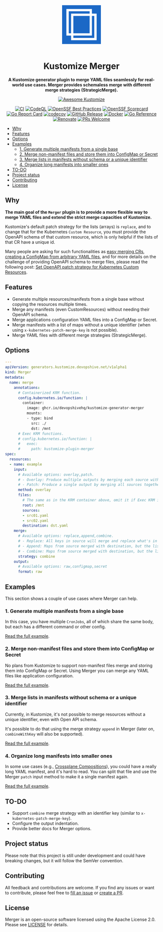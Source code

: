 <div align="center">

<p align="center">
  <a href="https://github.com/DevOpsHiveHQ/kustomize-plugin-merger" style="display: block; padding: 1em 0;">
    <img width="128px" alt="Kustomize Merger Logo" border="0" src="img/kustomize-merger-logo.svg"/>
  </a>
</p>

<h1>Kustomize Merger</h1>
<p><b>

A Kustomize generator plugin to merge YAML files seamlessly for real-world use cases. Merger provides schemaless merge with different merge strategies (StrategicMerge).

</b></p>

[![Awesome Kustomize](https://devopshive.net/badges/awesome-kustomize.svg)](https://github.com/DevOpsHiveHQ/awesome-kustomize)

[![CI](https://img.shields.io/github/actions/workflow/status/aabouzaid/kustomize-plugin-merger/.github%2Fworkflows%2Fgo-ci.yml?logo=github&label=CI&color=31c653)](https://github.com/DevOpsHiveHQ/kustomize-plugin-merger/actions/workflows/go-ci.yml?query=branch%3Amain)
[![CodeQL](https://img.shields.io/github/actions/workflow/status/aabouzaid/kustomize-plugin-merger/.github%2Fworkflows%2Fgo-ci.yml?logo=github&label=CodeQL&color=31c653)](https://github.com/DevOpsHiveHQ/kustomize-plugin-merger/actions/workflows/sec-codeql.yml?query=branch%3Amain)
[![OpenSSF Best Practices](https://www.bestpractices.dev/projects/7815/badge)](https://www.bestpractices.dev/projects/7815)
[![OpenSSF Scorecard](https://api.securityscorecards.dev/projects/github.com/DevOpsHiveHQ/kustomize-plugin-merger/badge)](https://securityscorecards.dev/viewer/?uri=github.com/DevOpsHiveHQ/kustomize-plugin-merger)
[![Go Report Card](https://goreportcard.com/badge/github.com/DevOpsHiveHQ/kustomize-plugin-merger)](https://goreportcard.com/report/github.com/DevOpsHiveHQ/kustomize-plugin-merger)
[![codecov](https://codecov.io/github/aabouzaid/kustomize-plugin-merger/graph/badge.svg?token=BUFRT7BO2I)](https://codecov.io/github/aabouzaid/kustomize-plugin-merger)
[![GitHub Release](https://img.shields.io/github/v/release/aabouzaid/kustomize-plugin-merger?logo=github)](https://github.com/DevOpsHiveHQ/kustomize-plugin-merger/releases)
[![Docker](https://img.shields.io/badge/Docker-available-blue?logo=docker&logoColor=white)](https://github.com/DevOpsHiveHQ/kustomize-plugin-merger/pkgs/container/kustomize-generator-merger)
[![Go Reference](https://pkg.go.dev/badge/github.com/DevOpsHiveHQ/kustomize-plugin-merger.svg)](https://pkg.go.dev/github.com/DevOpsHiveHQ/kustomize-plugin-merger)
[![Renovate](https://img.shields.io/badge/Renovate-enabled-blue?logo=renovatebot)](https://github.com/DevOpsHiveHQ/kustomize-plugin-merger/issues/7)
[![PRs Welcome](https://img.shields.io/badge/PRs-welcome-brightgreen.svg)](https://github.com/DevOpsHiveHQ/kustomize-plugin-merger/pulls)

</div>

- [Why](#why)
- [Features](#features)
- [Options](#options)
- [Examples](#examples)
  - [1. Generate multiple manifests from a single base](#1-generate-multiple-manifests-from-a-single-base)
  - [2. Merge non-manifest files and store them into ConfigMap or Secret](#2-merge-non-manifest-files-and-store-them-into-configmap-or-secret)
  - [3. Merge lists in manifests without schema or a unique identifier](#3-merge-lists-in-manifests-without-schema-or-a-unique-identifier)
  - [4. Organize long manifests into smaller ones](#4-organize-long-manifests-into-smaller-ones)
- [TO-DO](#to-do)
- [Project status](#project-status)
- [Contributing](#contributing)
- [License](#license)


## Why

**The main goal of the `Merger` plugin is to provide a more flexible way to merge YAML files
and extend the strict merge capacities of Kustomize.**

Kustomize's default patch strategy for the lists (arrays) is `replace`, and to change that
for the Kubernetes `Custom Resource`, you must provide the OpenAPI schema of that custom resource,
which is only helpful if the lists of that CR have a unique id.

Many people are asking for such functionalities as [easy merging CRs](https://stackoverflow.com/q/73655002/4547221),
[creating a ConfigMap from arbitrary YAML files](https://stackoverflow.com/q/74547569/4547221),
and for more details on the challenge of providing OpenAPI schema to merge files, please read the following post:
[Set OpenAPI patch strategy for Kubernetes Custom Resources](https://tech.aabouzaid.com/2022/11/set-openapi-patch-strategy-for-kubernetes-custom-resources-kustomize.html).


## Features

- Generate multiple resources/manifests from a single base without copying the resources multiple times.
- Merge any manifests (even CustomResources) without needing their OpenAPI schema.
- Merge applications configuration YAML files into a ConfigMap or Secret.
- Merge manifests with a list of maps without a unique identifier
  (when using `x-kubernetes-patch-merge-key` is not possible).
- Merge YAML files with different merge strategies (StrategicMerge).


## Options

```yaml
---
apiVersion: generators.kustomize.devopshive.net/v1alpha1
kind: Merger
metadata:
  name: merge
    annotations:
      # Containerized KRM function.
      config.kubernetes.io/function: |
        container:
          image: ghcr.io/devopshivehq/kustomize-generator-merger
          mounts:
          - type: bind
            src: ./
            dst: /mnt
      # Exec KRM functions.
      # config.kubernetes.io/function: |
      #   exec:
      #     path: kustomize-plugin-merger
spec:
  resources:
  - name: example
    input:
      # Available options: overlay,patch.
      # - Overlay: Produce multiple outputs by merging each source with the destination.
      # - Patch: Produce a single output by merging all sources together then with the destination.
      method: overlay
      files:
        # The same as in the KRM container above, omit it if Exec KRM is used.
        root: /mnt
        sources:
        - src01.yaml
        - src02.yaml
        destination: dst.yaml
    merge:
      # Available options: replace,append,combine.
      # - Replace: All keys in source will merge and replace what's in the destination.
      # - Append: Maps from source merged with destination, but the lists will be appended from source to destination.
      # - Combine: Maps from source merged with destination, but the lists will be combined together.
      strategy: combine
    output:
      # Available options: raw,configmap,secret
      format: raw
```


## Examples

This section shows a couple of use cases where Merger can help.

### 1. Generate multiple manifests from a single base

In this case, you have multiple `CronJobs`, all of which share the same body,
but each has a different command or other config.

[Read the full example](./examples/multiple-manifests-from-single-file/README.md).

### 2. Merge non-manifest files and store them into ConfigMap or Secret

No plans from Kustomize to support non-manifest files merge and storing them into ConfigMap
or Secret. Using Merger you can merge any YAML files like application configuration.

[Read the full example](./examples/non-manifest-into-configmap-or-secret/README.md).

### 3. Merge lists in manifests without schema or a unique identifier

Currently, in Kustomize, it's not possible to merge resources without a unique identifier, even with Open API schema.

It's possible to do that using the merge strategy `append` in Merger (later on, `combineWithKey` will also be supported).

[Read the full example](./examples/manifest-lists-without-schema/README.md).

### 4. Organize long manifests into smaller ones

In some use cases (e.g., [Crossplane Compositions](https://docs.crossplane.io/latest/concepts/compositions/)),
you could have a really long YAML manifest, and it's hard to read. You can split that file
and use the Merger `patch` input method to make it a single manifest again.

[Read the full example](./examples/long-omni-manifest/README.md).


## TO-DO

- Support `combine` merge strategy with an identifier key (similar to `x-kubernetes-patch-merge-key`).
- Configure the output indentation.
- Provide better docs for Merger options.


## Project status

Please note that this project is still under development and could have breaking changes,
but it will follow the SemVer convention.


## Contributing

All feedback and contributions are welcome. If you find any issues or want to contribute,
please feel free to [fill an issue](https://github.com/DevOpsHiveHQ/kustomize-plugin-merger/issues)
or [create a PR](https://github.com/DevOpsHiveHQ/kustomize-plugin-merger/pulls).


## License

Merger is an open-source software licensed using the Apache License 2.0. Please see [LICENSE](LICENSE) for details.
